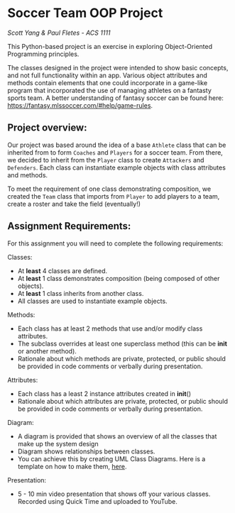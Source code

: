 # Soccer Team OOP Project
<i>Scott Yang & Paul Fletes - ACS 1111</i>

This Python-based project is an exercise in exploring Object-Oriented Programming principles. 

The classes designed in the project were intended to show basic concepts, and not full functionality within an app. Various object attributes and methods contain
elements that one could incorporate in a game-like program that incorporated the use of managing athletes on a fantasty sports team. A better understanding of 
fantasy soccer can be found here: https://fantasy.mlssoccer.com/#help/game-rules.

## Project overview:

Our project was based around the idea of a base `Athlete` class that can be inherited from to form `Coaches` and `Players` for a soccer team. From there, we decided to inherit from 
the `Player` class to create `Attackers` and `Defenders`. Each class can instantiate example objects with class attributes and methods. 

To meet the requirement of one class demonstrating composition, we created the `Team` class that imports from `Player` to add players to a team, create a roster and take the field (eventually!)

## Assignment Requirements:

For this assignment you will need to complete the following requirements:

Classes:
- At **least** 4 classes are defined.
- At **least** 1 class demonstrates composition (being composed of other objects).
- At **least** 1 class inherits from another class.
- All classes are used to instantiate example objects.

Methods:

- Each class has at least 2 methods that use and/or modify class attributes.
- The subclass overrides at least one superclass method (this can be __init__ or another method).
- Rationale about which methods are private, protected, or public should be provided in code comments or verbally during presentation. 

Attributes:

- Each class has a least 2 instance attributes created in __init__()
- Rationale about which attributes are private, protected, or public should be provided in code comments or verbally during presentation. 

Diagram:

- A diagram is provided that shows an overview of all the classes that make up the system design
- Diagram shows relationships between classes.
- You can achieve this by creating UML Class Diagrams. Here is a template on how to make them, [here](https://docs.google.com/presentation/d/1OQ4Q3KV3MIuR_K7IKnnaJ2jGHv8NOeGpMbMhnFwJkbo/edit#slide=id.p1).

Presentation:
- 5 - 10 min video presentation that shows off your various classes. Recorded using Quick Time and uploaded to YouTube.




